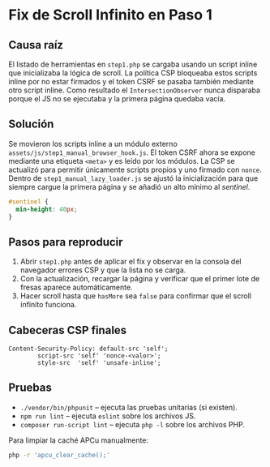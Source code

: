 # Fix de Scroll Infinito en Paso 1

## Causa raíz
El listado de herramientas en `step1.php` se cargaba usando un script inline que inicializaba la lógica de scroll. La política CSP bloqueaba estos scripts inline por no estar firmados y el token CSRF se pasaba también mediante otro script inline. Como resultado el `IntersectionObserver` nunca disparaba porque el JS no se ejecutaba y la primera página quedaba vacía.

## Solución
Se movieron los scripts inline a un módulo externo `assets/js/step1_manual_browser_hook.js`. El token CSRF ahora se expone mediante una etiqueta `<meta>` y es leído por los módulos. La CSP se actualizó para permitir únicamente scripts propios y uno firmado con `nonce`. Dentro de `step1_manual_lazy_loader.js` se ajustó la inicialización para que siempre cargue la primera página y se añadió un alto mínimo al *sentinel*.

```css
#sentinel {
  min-height: 40px;
}
```

## Pasos para reproducir
1. Abrir `step1.php` antes de aplicar el fix y observar en la consola del navegador errores CSP y que la lista no se carga.
2. Con la actualización, recargar la página y verificar que el primer lote de fresas aparece automáticamente.
3. Hacer scroll hasta que `hasMore` sea `false` para confirmar que el scroll infinito funciona.

## Cabeceras CSP finales
```
Content-Security-Policy: default-src 'self';
        script-src 'self' 'nonce-<valor>'; 
        style-src  'self' 'unsafe-inline';
```

## Pruebas
- `./vendor/bin/phpunit` – ejecuta las pruebas unitarias (si existen).
- `npm run lint` – ejecuta `eslint` sobre los archivos JS.
- `composer run-script lint` – ejecuta `php -l` sobre los archivos PHP.

Para limpiar la caché APCu manualmente:
```bash
php -r 'apcu_clear_cache();'
```
